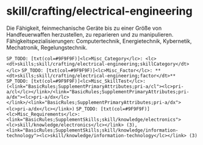 # skill/crafting/electrical-engineering

Die Fähigkeit, feinmechanische Geräte bis zu einer Größe von Handfeuerwaffen herzustellen, zu reparieren und zu manipulieren.
Fähigkeitspezialisierungen: Computertechnik, Energietechnik, Kybernetik, Mechatronik, Regelungstechnik.

`SP_TODO: [txt(col=#9F9F9F)]<lc>Misc_Category</lc>: <lc><dt>skills;skill/crafting/electrical-engineering;skillCategory</dt></lc>`
`SP_TODO: [txt(col=#9F9F9F)]<lc>Misc_Factor</lc>: **<dt>skills;skill/crafting/electrical-engineering;factor</dt>**`
`SP_TODO: [txt(col=#9F9F9F)]<lc>Misc_SkillTest</lc>: (<link="BasicRules;SupplementPrimaryAttributes;pri-a/cl"><lc>pri-a/cl</lc></link>/<link="BasicRules;SupplementPrimaryAttributes;pri-a/dx"><lc>pri-a/dx</lc></link>/<link="BasicRules;SupplementPrimaryAttributes;pri-a/dx"><lc>pri-a/dx</lc></link>)`
`SP_TODO: [txt(col=#9F9F9F)]<lc>Misc_Requirements</lc>: <link="BasicRules;SupplementSkills;skill/knowledge/electronics"><lc>skill/knowledge/electronics</lc></link> (3), <link="BasicRules;SupplementSkills;skill/knowledge/information-technology"><lc>skill/knowledge/information-technology</lc></link> (3)`
